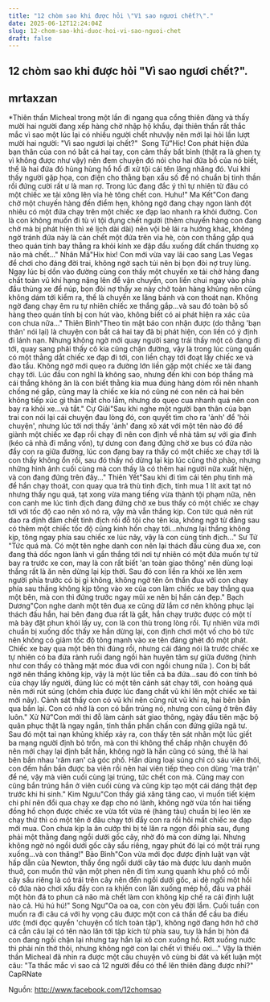 ```yaml
---
title: "12 chòm sao khi được hỏi \"Vì sao ngươi chết?\"."
date: 2025-06-12T12:24:04Z
slug: 12-chom-sao-khi-duoc-hoi-vi-sao-nguoi-chet
draft: false
---
```


## 12 chòm sao khi được hỏi "Vì sao ngươi chết?".

## mrtaxzan

*Thiên thần Micheal trong một lần đi ngang qua cổng thiên đàng và thấy mười hai người đang xếp hàng chờ nhập hộ khẩu, đại thiên thần rất thắc mắc vì sao một lúc lại có nhiều người chết như​vậy nên mới lại hỏi lần lượt mười hai người: "Vì sao ngươi lại chết?"​ ​ ​Song Tử​"Hic! Con phát hiện đứa bạn thân của con nó bắt cá hai tay, con cảm thấy bất bình (thật ra là ghen tỵ vì không được như vậy) nên đem chuyện đó nói cho hai đứa bồ của nó biết, thế là hai đứa đó hùng hùng hổ hổ đi xử tội cái tên lăng nhăng đó. Vui khi thấy người gặp họa, con điện cho thằng bạn xấu số để nó chuẩn bị tinh thần rồi đứng cười rất ư là man rợ. Trong lúc đang đắc ý thì tự nhiên từ đâu có một chiếc xe tải xông lên vỉa hè tông chết con. Huhu!"​ ​Ma Kết​"Con đang chở một chuyến hàng đến điểm hẹn, không ngờ đang chạy ngon lành đột nhiêu có một đứa chạy trên một chiếc xe đạp lao nhanh ra khỏi đường. Con là con không muốn đi tù vì tội đụng chết người (thêm chuyến hàng con đang chở mà bị phát hiện thì xé lịch dài dài) nên vội bẻ lái ra hướng khác, không ngờ tránh đứa này là cán chết một đứa trên vỉa hè, còn con thắng gắp quá theo quán tính bay thẳng ra khỏi kính xe đập đầu xuống đất chấn thương xọ não mà chết..."​ ​Nhân Mã​"Hix hix! Con mới vừa vay lãi cao sang Las Vegas để chơi cho đáng đời trai, không ngờ sạch túi nên bị bọn đòi nợ truy lùng. Ngay lúc bị dồn vào đường cùng con thấy một chuyến xe tải chở hàng đang chất toàn vũ khí hạng nặng lên để vận chuyển, con liền chui ngay vào phía đầu thùng xe để núp, bọn đòi nợ thấy xe này chở toàn hàng khủng nên cũng không dám tới kiểm ra, thế là chuyến xe lăng bánh và con thoát nạn. Không ngờ đang chạy êm ru tự nhiên chiếc xe thắng gắp...và sau đó toàn bộ số hàng theo quán tính bị con hút vào, không biết có ai phát hiện ra xác của con chưa nữa..."​ ​Thiên Bình​"Theo tin mật báo con nhận được (do thằng 'bạn thân' nói lại) là chuyện con bắt cá hai tay đã bị phát hiện, con liền có ý định đi lánh nạn. Nhưng không ngờ mới quay người sang trái thấy một cô đang đi tới, quay sang phải thấy cô kia cũng chặn đường, vậy là trong lúc cùng quẩn có một thằng dắt chiếc xe đạp đi tới, con liền chạy tới đoạt lấy chiếc xe và đào tẩu. Không ngờ mới quẹo ra đường lớn liền gặp một chiếc xe tải đang chạy tới. Lúc đầu con nghĩ là không sao, nhưng đến khi con bóp thắng mà cái thắng không ăn là con biết thằng kia mua đúng hàng dỏm rồi nên nhanh chống né gắp, cũng may là chiếc xe kia nó cũng né con nên cả hai bên không tiếp xúc gì thân mật cho lắm, nhưng do quẹo cua nhanh quá nên con bay ra khỏi xe...và tắt."​ ​Cự Giải​"Sau khi nghe một người bạn thân của bạn trai con nói lại cái chuyện đau lòng đó, con quyết tìm cho ra 'ảnh' để 'hỏi chuyện', nhưng lúc tới nơi thấy 'ảnh' đang xô xát với một tên nào đó để giành một chiếc xe đạp rồi chạy đi nên con định về nhà tâm sự với gia đình (kéo cả nhà đi mắng vốn), tự dưng con đang đứng chờ xe bus có đứa nào đẩy con ra giữa đường, lúc con đang bay ra thấy có một chiếc xe chạy tới là con thấy không ổn rồi, sau đó thấy nó dừng lại kịp lúc cũng thở phào, nhưng những hình ảnh cuối cùng mà con thấy là có thêm hai người nữa xuất hiện, và con đang đứng trên đây..."​ ​Thiên Yết​"Sau khi đi tìm cái tên phụ tình mà để hắn chạy thoát, con quay qua trả thù tình địch, tính mua 1 lít axit tạt nó nhưng thấy ngu quá, tạt xong vừa mang tiếng vừa thành tội phạm nữa, nên con canh me lúc tình địch đang đứng chờ xe bus thấy có một chiếc xe chạy tới với tốc độ cao nên xô nó ra, vậy mà vẫn thắng kịp. Con tức quá nên rút dao ra định đâm chết tình địch rồi đỗ tội cho tên kia, không ngờ từ đằng sau có thêm một chiếc tốc độ cũng kinh hồn chạy tới...nhưng lại thắng không kịp, tông ngay phía sau chiếc xe lúc nãy, vậy là con cùng tình địch..."​ ​Sư Tử​"Tức quá mà. Có một tên nghe danh con nên lại thách đấu cùng đua xe, con đang thả dốc ngon lành vì gần thắng tới nơi tự nhiên có một đứa muốn tự tử bay ra trước xe con, may là con rất biết 'an toàn giao thông' nên dùng loại thắng rất là ăn nên dừng lại kịp thời. Sau đó con liền ra khỏi xe lên xem người phía trước có bị gì không, không ngờ tên ôn thần đua với con chạy phía sau thắng không kịp tông vào xe của con làm chiếc xe bay thẳng qua một bên, mà con thì đứng trước ngay mũi xe nên bị hắn cán đẹp."​ ​Bạch Dương​"Con nghe danh một tên đua xe cũng dữ lắm cơ nên không phục lại thách đấu hắn, hai bên đang đua rất là gắt, hắn chạy trước được có một tí mà bày đặt phun khói lấy uy, con là con thù trong lòng rồi. Tự nhiên vừa mới chuẩn bị xuống dốc thấy xe hắn dừng lại, con định chơi một vố cho bỏ tức nên không có giảm tốc độ tông mạnh vào xe tên đáng ghét đó một phát. Chiếc xe bay qua một bên thì đúng rồi, nhưng cái đáng nói là trước chiếc xe tự nhiên có ba đứa rảnh ruồi đang ngồi hàn huyên tâm sự giữa đường (hình như con thấy có thằng mặt móc đua với con ngồi chung nữa ). Con bị bất ngờ nên thắng không kịp, vậy là một lúc tiễn cả ba đứa...sau đó con tính bỏ của chạy lấy người, đúng lúc có một tên cảnh sát chạy tới, con hoảng quá nên mới rút súng (chôm chỉa được lúc đang chất vũ khí lên một chiếc xe tải mới nãy). Cảnh sát thấy con có vũ khí nên cũng rút vũ khí ra, hai bên bắn qua bắn lại. Con có nhớ là con có bắn trúng nó, nhưng con cũng ở trên đây luôn."​ ​Xử Nữ​"Con mới thi đỗ làm cảnh sát giao thông, ngày đầu tiên mặc bộ quân phục thật là ngay ngắn, tinh thần phấn chấn con đứng giữa ngã tư. Sau đó một tai nạn khủng khiếp xảy ra, con thấy tên sát nhân một lúc giết ba mạng người định bỏ trốn, mà con thì không thể chấp nhận chuyện đó nên mới chạy lại định bắt hắn, không ngờ là hắn cũng có súng, thế là hai bên bắn nhau 'râm ran' cả góc phố. Hắn dùng loại súng chỉ có sáu viên thôi, con đếm hắn bắn được ba viên rồi nên hai viên tiếp theo con dùng 'ma trận' để né, vậy mà viên cuối cùng lại trúng, tức chết con mà. Cũng may con cũng bắn trúng hắn ở viên cuối cùng và cũng kịp tạo một cái dáng thật đẹp trước khi hi sinh."​ ​Kim Ngưu​"Con thấy giá xăng tăng cao, vì muốn tiết kiệm chi phí nên đổi qua chạy xe đạp cho nó lành, không ngờ vừa tốn hai tiếng đồng hồ chọn được chiếc xe vừa tốt vừa rẻ (hàng tàu) chuẩn bị leo lên xe chạy thử thì có một tên ở đâu chạy tới đẩy con ra rồi hôi mất chiếc xe đạp mới mua. Con chưa kịp la ăn cướp thì bị té lăn ra ngọn đồi phía sau, đụng phải một thằng đang ngồi dưới gốc cây, nhờ đó mà con dừng lại. Nhưng không ngờ nó ngồi dưới gốc cây sầu riêng, ngay phút đó lại có một trái rụng xuống...và con thăng!"​ ​Bảo Bình​"Con vừa mới đọc được định luật vạn vật hấp dẫn của Newton, thấy ổng ngồi dưới cây táo mà được lưu danh muôn thuở, con muốn thử vận một phen nên đi tìm xung quanh khu phố có mỗi cây sầu riêng là có trái trên cây nên đến ngồi dưới gốc, ai dè ngồi một hồi có đứa nào chơi xấu đẩy con ra khiến con lăn xuống mép hồ, đầu va phải một hòn đá to phun cả não mà chết làm con không kịp chế ra cái định luật nào cả. Hú hú hú!"​ ​Song Ngư​"Oa oa oa, con còn yêu đời lắm. Cuối tuần con muốn ra đi câu cá với hy vọng câu được một con cá thần để cầu ba điều ước (mới đọc quyển 'chuyện cổ tích toàn tập'), không ngờ đang hớn hở chờ cá cắn câu lại có tên nào lăn tới tập kích từ phía sau, tuy là hắn bị hòn đá con đang ngồi chặn lại nhưng tay hắn lại xô con xuống hồ. Rớt xuống nước thì phải nín thở thôi, nhưng không ngờ con lại chết vì thiếu oxi..."​ ​Vậy là thiên thần Micheal đã nhìn ra được một câu chuyện vô cùng bi đát và kết luận một câu: "Ta thắc mắc vì sao cả 12 người đều có thể lên thiên đàng được nhỉ?"​ 
CapRNate
 
Nguồn: ​http://www.facebook.com/12chomsao